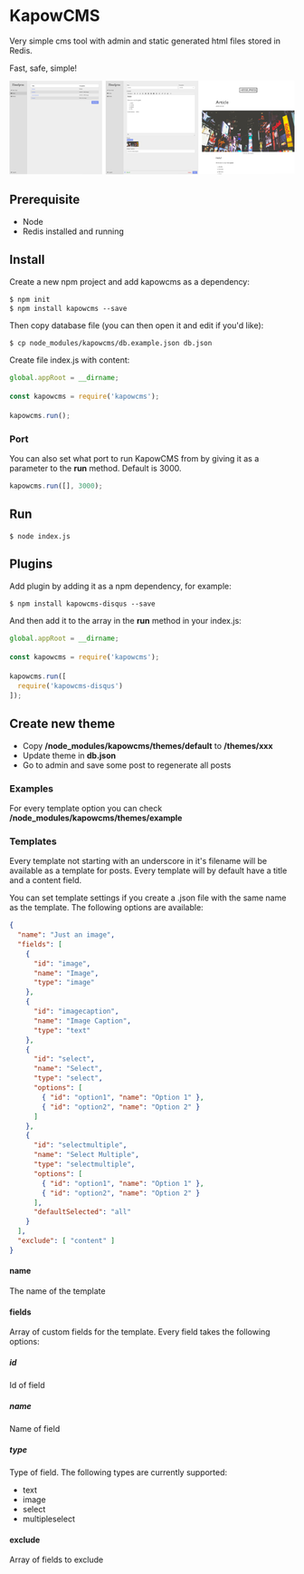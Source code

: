 # KapowCMS
Very simple cms tool with admin and static generated html files stored in Redis.

Fast, safe, simple!

![Screenshot](docs/screenshot.png "Screenshot of admin and generated example page")

## Prerequisite
* Node
* Redis installed and running

## Install
Create a new npm project and add kapowcms as a dependency:
```shell
$ npm init
$ npm install kapowcms --save
```
Then copy database file (you can then open it and edit if you'd like):
```shell
$ cp node_modules/kapowcms/db.example.json db.json
```
Create file index.js with content:
```javascript
global.appRoot = __dirname;

const kapowcms = require('kapowcms');

kapowcms.run();
```
### Port
You can also set what port to run KapowCMS from by giving it as a parameter to the __run__ method. Default is 3000.
```javascript
kapowcms.run([], 3000);
```

## Run
```shell
$ node index.js
```

## Plugins
Add plugin by adding it as a npm dependency, for example:
```shell
$ npm install kapowcms-disqus --save
```
And then add it to the array in the __run__ method in your index.js:
```javascript
global.appRoot = __dirname;

const kapowcms = require('kapowcms');

kapowcms.run([
  require('kapowcms-disqus')
]);
```

## Create new theme
* Copy __/node_modules/kapowcms/themes/default__ to __/themes/xxx__
* Update theme in __db.json__
* Go to admin and save some post to regenerate all posts

### Examples
For every template option you can check __/node_modules/kapowcms/themes/example__

### Templates
Every template not starting with an underscore in it's filename will be available as a template for posts. Every template will by default have a title and a content field.

You can set template settings if you create a .json file with the same name as the template. The following options are available:

```json
{
  "name": "Just an image",
  "fields": [
    {
      "id": "image",
      "name": "Image",
      "type": "image"
    },
    {
      "id": "imagecaption",
      "name": "Image Caption",
      "type": "text"
    },
    {
      "id": "select",
      "name": "Select",
      "type": "select",
      "options": [
        { "id": "option1", "name": "Option 1" },
        { "id": "option2", "name": "Option 2" }
      ]
    },
    {
      "id": "selectmultiple",
      "name": "Select Multiple",
      "type": "selectmultiple",
      "options": [
        { "id": "option1", "name": "Option 1" },
        { "id": "option2", "name": "Option 2" }
      ],
      "defaultSelected": "all"
    }
  ],
  "exclude": [ "content" ]
}
```

#### name
The name of the template

#### fields
Array of custom fields for the template. Every field takes the following options:

##### id
Id of field

##### name
Name of field

##### type
Type of field. The following types are currently supported:

* text
* image
* select
* multipleselect

#### exclude
Array of fields to exclude
